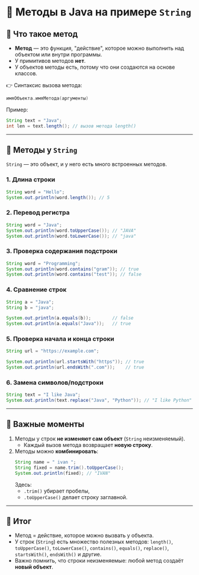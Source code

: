 # 📑 Методы в Java на примере `String`

## 🔹 Что такое метод

- **Метод** — это функция, "действие", которое можно выполнить над объектом или внутри программы.
- У примитивов методов **нет**.
- У объектов методы есть, потому что они создаются на основе классов.

👉 Синтаксис вызова метода:

```java
имяОбъекта.имяМетода(аргументы)
```

Пример:

```java
String text = "Java";
int len = text.length(); // вызов метода length()
```

---

## 🔹 Методы у `String`

`String` — это объект, и у него есть много встроенных методов.

### 1. Длина строки

```java
String word = "Hello";
System.out.println(word.length()); // 5
```

### 2. Перевод регистра

```java
String word = "Java";
System.out.println(word.toUpperCase()); // "JAVA"
System.out.println(word.toLowerCase()); // "java"
```

### 3. Проверка содержания подстроки

```java
String word = "Programming";
System.out.println(word.contains("gram")); // true
System.out.println(word.contains("test")); // false
```

### 4. Сравнение строк

```java
String a = "Java";
String b = "java";

System.out.println(a.equals(b));        // false
System.out.println(a.equals("Java"));   // true
```

### 5. Проверка начала и конца строки

```java
String url = "https://example.com";

System.out.println(url.startsWith("https")); // true
System.out.println(url.endsWith(".com"));    // true
```

### 6. Замена символов/подстроки

```java
String text = "I like Java";
System.out.println(text.replace("Java", "Python")); // "I like Python"
```

---

## 🔹 Важные моменты

1. Методы у строк **не изменяют сам объект** (`String` неизменяемый).
   - Каждый вызов метода возвращает **новую строку**.
2. Методы можно **комбинировать**:
   ```java
   String name = " ivan ";
   String fixed = name.trim().toUpperCase();
   System.out.println(fixed); // "IVAN"
   ```
   Здесь:
   - `.trim()` убирает пробелы,
   - `.toUpperCase()` делает строку заглавной.

---

## 📌 Итог

- Метод = действие, которое можно вызвать у объекта.
- У строк (`String`) есть множество полезных методов: `length()`, `toUpperCase()`, `toLowerCase()`, `contains()`, `equals()`, `replace()`, `startsWith()`, `endsWith()` и другие.
- Важно помнить, что строки неизменяемые: любой метод создаёт **новый объект**.
